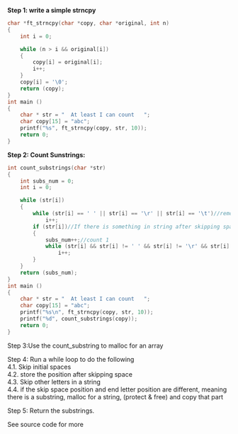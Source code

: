 **Step 1: write a simple strncpy**
``` C
char *ft_strncpy(char *copy, char *original, int n)
{
	int i = 0;

	while (n > i && original[i])
	{
		copy[i] = original[i];
		i++;
	}
	copy[i] = '\0';
	return (copy);
}
int main ()
{
	char * str = "  At least I can count   ";
	char copy[15] = "abc";
	printf("%s", ft_strncpy(copy, str, 10));
	return 0;
}
```

**Step 2: Count Sunstrings:**
``` c
int count_substrings(char *str)
{	
	int subs_num = 0;
	int i = 0;

	while (str[i])
	{
		while (str[i] == ' ' || str[i] == '\r' || str[i] == '\t')//remove initial spaces
			i++;
		if (str[i])//If there is something in string after skipping space
		{
			subs_num++;//count 1
			while (str[i] && str[i] != ' ' && str[i] != '\r' && str[i] != '\t')//skip other letters in a string
				i++;
		}
	}
	return (subs_num);
}
int main ()
{
	char * str = "  At least I can count   ";
	char copy[15] = "abc";
	printf("%s\n", ft_strncpy(copy, str, 10));
	printf("%d", count_substrings(copy));
	return 0;
}
```

Step 3:Use the count_substring to malloc for an array

Step 4: Run a while loop to do the following\
4.1. Skip initial spaces\
4.2. store the position after skipping space\
4.3. Skip other letters in a string\
4.4. if the skip space position and end letter position are different, meaning there is a substring,  malloc for a string, (protect & free) and copy that part

Step 5: Return the substrings.

See source code for more


